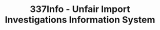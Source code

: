 ---
layout: default
bigquery: https://console.cloud.google.com/bigquery?p=patents-public-data&d=usitc_investigations&page=dataset&project=sheets-management-319211
citation: US International Trade Commission 337Info Unfair Import Investigations Information
  System
contributors: US International Trade Comission
cost: None
description: US International Trade Commission 337Info Unfair Import Investigations
  Information System contains data on investigations done under Section 337. Section
  337 declares the infringement of certain statutory intellectual property rights
  and other forms of unfair competition in import trade to be unlawful practices.
  Most Section 337 investigations involve allegations of patent or registered trademark
  infringement.
documentation: FAQ and tutorial available on the site
last_edit: Mon, 04 Apr 2022 19:10:40 GMT
location: https://pubapps2.usitc.gov/337external/
maintained_by: US International Trade Comission
schema_fields: '[''ouiiParticipation'', ''teoIdIssueDate'', ''trademarkNumbers'',
  ''investigationTermDate'', ''ouiiAttorney'', ''docketNo'', ''complainant'', ''teoReliefGranted'',
  ''cafcAppeals'', ''id'', ''teoIdDueDate'', ''internalRemand'', ''copyrightNumbers'',
  ''finalDetNoViolation'', ''scheduledStartDateEvidHear'', ''patentNumber'', ''dateCreated'',
  ''invUnfairAct'', ''issueDateOtherNonFinal'', ''scheduledEndDateEvidHear'', ''dateOfPublicationFrNotice'',
  ''patentNumbers'', ''lastUpdated'', ''teoProceedingInvolved'', ''publication_number'',
  ''investigationType'', ''actualEndDateEvidHear'', ''markmanHearing'', ''dateComplaintFiled'',
  ''aljAssigned'', ''investigationNo'', ''gcAttorney'', ''finalIdOnViolationIssue'',
  ''currentStatus'', ''reportingRequirements'', ''title'', ''finalIdOnViolationDue'',
  ''targetDate'', ''startDateMarkmanHearing'', ''respondent'', ''finalDetViolation'',
  ''htsNumbers'', ''currentActiveALJ'', ''actualStartDateEvidHear'', ''endDateMarkmanHearing'']'
shortname: unfair_import_investigations
tags:
- import
- legal
- trade
timeframe: 2008-2021 (prior to 2008 downloadable as a JSON file)
title: 337Info - Unfair Import Investigations Information System
uuid: 2721f5ec-e599-4890-9265-9706719fc71e
---